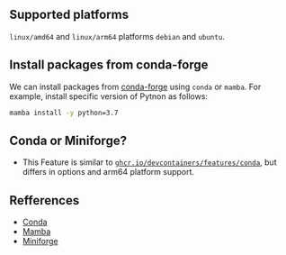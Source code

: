 <!-- markdownlint-disable MD041 -->

## Supported platforms

`linux/amd64` and `linux/arm64` platforms `debian` and `ubuntu`.

## Install packages from conda-forge

We can install packages from [conda-forge](https://conda-forge.org) using `conda` or `mamba`.
For example, install specific version of Pytnon as follows:

```sh
mamba install -y python=3.7
```

## Conda or Miniforge?

- This Feature is similar to [`ghcr.io/devcontainers/features/conda`](https://github.com/devcontainers/features/tree/main/src/conda),
  but differs in options and arm64 platform support.

## Refferences

- [Conda](https://docs.conda.io)
- [Mamba](https://mamba.readthedocs.io)
- [Miniforge](https://github.com/conda-forge/miniforge)
